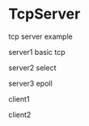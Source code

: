 # TcpServer
tcp server example

server1 basic tcp 

server2 select

server3 epoll

client1

client2
